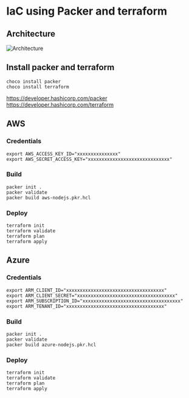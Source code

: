 # IaC using Packer and terraform

## Architecture

![Architecture](https://drive.google.com/uc?export=view&id=15tLvjcpAi2MJJQjzmgiXSHWycf)


## Install packer and terraform

```ssh
choco install packer
choco install terraform
```

https://developer.hashicorp.com/packer
https://developer.hashicorp.com/terraform

## AWS

### Credentials

```ssh
export AWS_ACCESS_KEY_ID="xxxxxxxxxxxxxxx"
export AWS_SECRET_ACCESS_KEY="xxxxxxxxxxxxxxxxxxxxxxxxxxxxxx"
```

### Build

```ssh
packer init .
packer validate
packer build aws-nodejs.pkr.hcl
```

### Deploy

```ssh
terraform init
terraform validate
terraform plan
terraform apply
```

## Azure

### Credentials

```ssh
export ARM_CLIENT_ID="xxxxxxxxxxxxxxxxxxxxxxxxxxxxxxxxxxxx"
export ARM_CLIENT_SECRET="xxxxxxxxxxxxxxxxxxxxxxxxxxxxxxxxxxxx"
export ARM_SUBSCRIPTION_ID="xxxxxxxxxxxxxxxxxxxxxxxxxxxxxxxxxxxx"
export ARM_TENANT_ID="xxxxxxxxxxxxxxxxxxxxxxxxxxxxxxxxxxxx"
```

### Build

```ssh
packer init .
packer validate
packer build azure-nodejs.pkr.hcl
```

### Deploy

```ssh
terraform init
terraform validate
terraform plan
terraform apply
```
